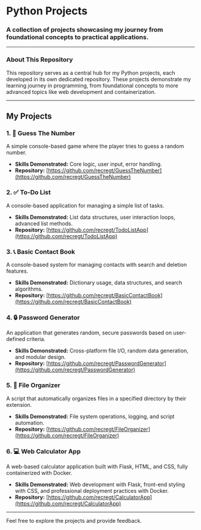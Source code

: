 # Python Projects

### A collection of projects showcasing my journey from foundational concepts to practical applications.

---

### About This Repository

This repository serves as a central hub for my Python projects, each developed in its own dedicated repository. These projects demonstrate my learning journey in programming, from foundational concepts to more advanced topics like web development and containerization.

---

## My Projects

### 1. 🔢 Guess The Number

A simple console-based game where the player tries to guess a random number.

-   **Skills Demonstrated:** Core logic, user input, error handling.
-   **Repository:** [https://github.com/recregt/GuessTheNumber](https://github.com/recregt/GuessTheNumber)

### 2. ✅ To-Do List

A console-based application for managing a simple list of tasks.

-   **Skills Demonstrated:** List data structures, user interaction loops, advanced list methods.
-   **Repository:** [https://github.com/recregt/TodoListApp](https://github.com/recregt/TodoListApp)

### 3. 📞 Basic Contact Book

A console-based system for managing contacts with search and deletion features.

-   **Skills Demonstrated:** Dictionary usage, data structures, and search algorithms.
-   **Repository:** [https://github.com/recregt/BasicContactBook](https://github.com/recregt/BasicContactBook)

### 4. 🔒 Password Generator

An application that generates random, secure passwords based on user-defined criteria.

-   **Skills Demonstrated:** Cross-platform file I/O, random data generation, and modular design.
-   **Repository:** [https://github.com/recregt/PasswordGenerator](https://github.com/recregt/PasswordGenerator)

### 5. 📁 File Organizer

A script that automatically organizes files in a specified directory by their extension.

-   **Skills Demonstrated:** File system operations, logging, and script automation.
-   **Repository:** [https://github.com/recregt/FileOrganizer](https://github.com/recregt/FileOrganizer)

### 6. 💻 Web Calculator App

A web-based calculator application built with Flask, HTML, and CSS, fully containerized with Docker.

-   **Skills Demonstrated:** Web development with Flask, front-end styling with CSS, and professional deployment practices with Docker.
-   **Repository:** [https://github.com/recregt/CalculatorApp](https://github.com/recregt/CalculatorApp)

---

Feel free to explore the projects and provide feedback.
